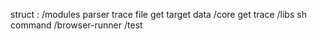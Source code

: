 struct :
    /modules
        parser trace file
        get target data
    /core
        get trace 
    /libs
        sh command
    /browser-runner
    /test